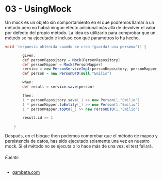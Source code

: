 # 03 - UsingMock

Un mock es un objeto sin comportamiento en el que podremos llamar a un método pero no habrá ningún efecto adicional más allá de devolver el valor por defecto del propio método. La idea es utilizarlo para comprobar que un método se ha ejecutado e incluso con qué parametros lo ha hecho.

```groovy
void 'respuesta obtenida cuando se crea (guarda) una persona'() {

        given:
        def personRepository = Mock(PersonRepository)
        def personMapper = Mock(PersonMapper)
        service = new PersonServiceImpl(personRepository, personMapper)
        def person = new PersonDTO(null,"Emilio")

        when:
        def result = service.save(person)

        then:
        1 * personRepository.save(_) >> new Person(1,"Emilio")
        1 * personMapper.toEntity(_) >> new Person(1,"Emilio")
        1 * personMapper.toDto(_) >> new PersonDTO(1,"Emilio")

        result.id == 1

    }
```

Después, en el bloque then podemos comprobar que el método de mapeo y persistencia de datos, has sido ejecutado solamente una vez en nuestro mock. Si el método no se ejecuta o lo hace más de una vez, el test fallará.

###### Fuente

* [gambeta.com](https://www.genbeta.com/desarrollo/testeando-tus-aplicaciones-java-con-spock-tests-mas-expresivos-faciles-de-leer-y-mantener)
